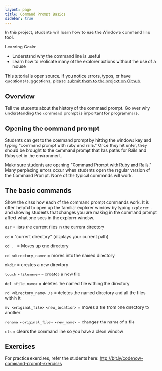 ```yaml
---
layout: page
title: Command Prompt Basics
sidebar: true
---
```


In this project, students will learn how to use the Windows command line tool.

Learning Goals:

* Understand why the command line is useful
* Learn how to replicate many of the explorer actions without the use of a mouse

<div class="note">
<p>This tutorial is open source. If you notice errors, typos, or have questions/suggestions, please <a href="https://github.com/CodeNowOrg/codenoworg.github.io">submit them to the project on Github</a>.</p>
</div>

## Overview

Tell the students about the history of the command prompt. Go over why understanding the command prompt is important for programmers.

## Opening the command prompt

Students can get to the command prompt by hitting the windows key and typing "command prompt with ruby and rails." Once they hit enter, they should be brought to the command prompt that has paths for Rails and Ruby set in the environment.

<div class="note">
<p>Make sure students are opening "Command Prompt with Ruby and Rails." Many perplexing errors occur when students open the regular version of the Command Prompt. None of the typical commands will work.</p>
</div>

## The basic commands

Show the class how each of the command prompt commands work. It is often helpful to open up the familiar explorer window by typing `explorer .` and showing students that changes you are making in the command prompt affect what one sees in the explorer window.

`dir` = lists the current files in the current directory

`cd` = "current directory" (displays your current path)

`cd ..` = Moves up one directory

`cd <directory_name>` = moves into the named directory

`mkdir` = creates a new directory

`touch <filename>` = creates a new file

`del <file_name>` = deletes the named file withing the directory

`rd <directory_name> /s` = deletes the named directory and all the files within it

`mv <original_file> <new_location>` = moves a file from one directory to another

`rename <original_file> <new_name>` = changes the name of a file

`cls` = clears the command line so you have a clean window

## Exercises

For practice exercises, refer the students here: http://bit.ly/codenow-command-prompt-exercises
